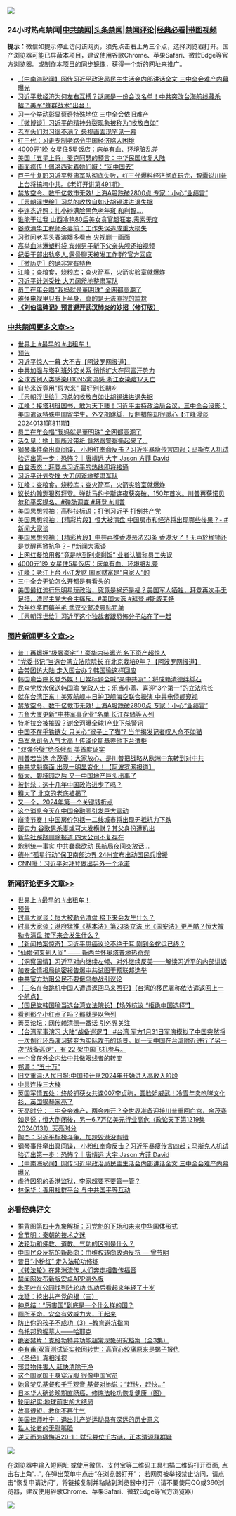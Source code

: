 ![](https://raw.githubusercontent.com/jsvpn/jsproxy/dev/64photo/fqnews-qr.jpg)

<div id="tt">
<h3>24小时热点禁闻|<a href="#%E4%B8%AD%E5%85%B1%E7%A6%81%E9%97%BB%E6%9B%B4%E5%A4%9A%E6%96%87%E7%AB%A0">中共禁闻</a>|<a href="#%E5%9B%BE%E7%89%87%E6%96%B0%E9%97%BB%E6%9B%B4%E5%A4%9A%E6%96%87%E7%AB%A0">头条禁闻</a>|<a href="#%E6%96%B0%E9%97%BB%E8%AF%84%E8%AE%BA%E6%9B%B4%E5%A4%9A%E6%96%87%E7%AB%A0">禁闻评论|<a href="#%E5%BF%85%E7%9C%8B%E7%BB%8F%E5%85%B8%E5%A5%BD%E6%96%87">经典必看</a>|<a href="https://fanb1.xyz/3" target="_blank">带图视频</a></h3>
<div><b>提示：</b>微信如提示停止访问该网页，须先点击右上角三个点，选择浏览器打开。国产浏览器可能已屏蔽本项目，建议使用谷歌Chrome、苹果Safari、微软Edge等官方浏览器。或<a href="%E5%88%B6%E4%BD%9Cgit%E7%A6%81%E9%97%BB%E9%95%9C%E5%83%8F.md">制作本项目的同步镜像</a>，获得一个新的网址来推广。</div>
<ul>

<li><a href="/comments/20240201/1995359.md">【中南海秘闻】网传习近平政治局民主生活会内部讲话全文 三中全会难产内幕曝光</a></li>
<li><a href="/sohnews/20240201/1995311.md">习近平救经济为何左右互搏？谜底是一份会议名单！中共突改台海航线藏杀招？美军“蜂群战术”出台！</a></li>
<li><a href="/baitai/20240201/1995290.md">习一个举动彰显蔡奇特殊地位 三中全会依旧难产</a></li>
<li><a href="/ssgc/20240201/1995324.md">〖微博谈〗习近平的精神分裂现象被称为“收放自如”</a></li>
<li><a href="/baitai/20240201/1995613.md">老军头们对习很不满？ 央视画面现罕见一幕</a></li>
<li><a href="/ccpdope/20240201/1995239.md">红三代：习走专制老路令中国经济陷入困境</a></li>
<li><a href="/cbnews/20240201/1995244.md">4000元1晚 女星住5星饭店：床单有血、环境脏乱差</a></li>
<li><a href="/baitai/20240201/1995210.md">美国「五星上将」麦克阿瑟的预言：中华民国收复大陆</a></li>
<li><a href="/cnnews/20240201/1995375.md">画面疯传！佩洛西对着她们喊：“回中国去”</a></li>
<li><a href="/sohnews/20240201/1995539.md">巨干生复职习近平整肃军队彻底失败，红三代爆料经济彻底玩完，智囊说川普上台将搞垮中共。《老灯开讲第491期》</a></li>
<li><a href="/topimagenews/20240201/1995469.md">禁放空令、数千亿救市无效! 上海A股跌破2800点 专家：小心“业绩雷”</a></li>
<li><a href="/cbnews/20240201/1995511.md">〖兲朝浮世绘〗习总的收放自如让胡锡进进退失据</a></li>
<li><a href="/yule/20240201/1995353.md">李连杰近照：扎小辫满脸黑色老年斑 和利智….</a></li>
<li><a href="/cnnews/20240201/1995583.md">谁能干过我 山西冷艳80后美女贪官超狂妄,需索无度</a></li>
<li><a href="/cnnews/20240201/1995521.md">谷歌清华工程师杀妻前：工作失误造成重大损失</a></li>
<li><a href="/ccpdope/20240201/1995437.md">习慰问老军头春演爆多看点 央视删一画面</a></li>
<li><a href="/cnnews/20240201/1995456.md">高举血淋淋塑料袋 宾州男子斩下父亲头颅还拍视频</a></li>
<li><a href="/cnnews/20240201/1995584.md">纪委干部出轨多人,露骨聊天被发工作群?官方回应</a></li>
<li><a href="/bblog/20240201/1995326.md">〖微历史〗的确非常有特色</a></li>
<li><a href="/cbnews/20240201/1995325.md">江峰：查粮食，烧粮库；查火箭军，火箭实验室就爆炸</a></li>
<li><a href="/cbnews/20240201/1995333.md">习近平计划受挫 大刀阔斧地整肃军队</a></li>
<li><a href="/cbnews/20240201/1995386.md">员工在年会唱“我妈就是董明珠” 全网都高潮了</a></li>
<li><a href="/yule/20240201/1995585.md">难怪电视里只有上半身，真的是无法直视的尴尬</a></li>
<li><b><a href="/comments/20200207/1272816.md" target="_blank">《刘伯温碑记》预言避开武汉肺炎的妙招（修订版）</a></b></li>
</ul>
</div>

<div class="catlist">
<h3><a href="/cbnews/" target="_blank">中共禁闻</a><span><a href="/cbnews/" target="_blank" rel="nofollow">更多文章>></a></span></h3>
<ul>
<li><a href="/comments/20240201/1995728.md" target="_blank">世界上 #最早的 #出租车！</a></li>
<li><a href="/comments/20240201/1995726.md" target="_blank">预告</a></li>
<li><a href="/cbnews/20240201/1995715.md" target="_blank">习近平惊人一幕 大不吉【阿波罗网报道】</a></li>
<li><a href="/cbnews/20240201/1995531.md" target="_blank">中共加强与塔利班外交关系 悄悄扩大在阿富汗势力</a></li>
<li><a href="/cbnews/20240201/1995530.md" target="_blank">全球首例人类感染H10N5禽流感 浙江女染疫17天亡</a></li>
<li><a href="/cbnews/20240201/1995135.md" target="_blank">自热米饭竟用&quot;假大米&quot; 最好别长期吃</a></li>
<li><a href="/cbnews/20240201/1995511.md" target="_blank">〖兲朝浮世绘〗习总的收放自如让胡锡进进退失据</a></li>
<li><a href="/cbnews/20240201/1995485.md" target="_blank">江峰：接塔利班国书，敢为天下贱！习近平主持政治局会议，三中全会没影；美国遣返特殊中国留学生，外交部跳脚，反制措施却很暖心【江峰漫谈20240131第811期】</a></li>
<li><a href="/cbnews/20240201/1995386.md" target="_blank">员工在年会唱“我妈就是董明珠” 全网都高潮了</a></li>
<li><a href="/cbnews/20240201/1995365.md" target="_blank">活久见：她上厕所没带纸 竟然跟警察撕起来了…</a></li>
<li><a href="/comments/20240201/1995363.md" target="_blank">钢琴事件牵出真间谍， 小粉红奉命反击？习近平暴瘦传言四起；马斯克人机试验迈出第一步：恐怖？｜唐靖远 大宇 Jason 方菲 David</a></li>
<li><a href="/cbnews/20240201/1995334.md" target="_blank">白宫表态：拜登与习近平的热线即将接通</a></li>
<li><a href="/cbnews/20240201/1995333.md" target="_blank">习近平计划受挫 大刀阔斧地整肃军队</a></li>
<li><a href="/cbnews/20240201/1995325.md" target="_blank">江峰：查粮食，烧粮库；查火箭军，火箭实验室就爆炸</a></li>
<li><a href="/comments/20240201/1995322.md" target="_blank">议长约翰逊狠怼拜登。弹劾马约卡斯连夜获突破，150年首次。川普再获诺贝尔和平奖提名。#弹劾调查 #拜登 #川普</a></li>
<li><a href="/cbnews/20240201/1995312.md" target="_blank">美国思想领袖：高科技标语：打倒习近平 打倒共产党</a></li>
<li><a href="/cbnews/20240201/1995299.md" target="_blank">美国思想领袖：【精彩片段】恒大被清盘 中国房市和经济将出现哪些後果？- #新闻大家谈</a></li>
<li><a href="/cbnews/20240201/1995298.md" target="_blank">美国思想领袖：【精彩片段】中共再推香港恶法23条 香港没了！无声於枷锁还是觉醒再掀抗争？- #新闻大家谈</a></li>
<li><a href="/cbnews/20240201/1995252.md" target="_blank">上网红餐馆用餐“竟是吃到别桌剩饭” 业者认错称员工失误</a></li>
<li><a href="/cbnews/20240201/1995244.md" target="_blank">4000元1晚 女星住5星饭店：床单有血、环境脏乱差</a></li>
<li><a href="/cbnews/20240201/1995242.md" target="_blank">江峰：老江上台 小江发财 国家财富是“自家人”的</a></li>
<li><a href="/cbnews/20240131/1995052.md" target="_blank">三中全会无论怎么开都是有看头的</a></li>
<li><a href="/comments/20240131/1995041.md" target="_blank">美国最红流行乐明星玩政治，究竟是祸还是福？美国军人牺牲，拜登再次手无足措，遭民主党大金主痛斥。#美国大选 #拜登 #斯威夫特</a></li>
<li><a href="/cbnews/20240131/1995039.md" target="_blank">为年终奖而薅羊毛 武汉交警凌晨贴罚单</a></li>
<li><a href="/cbnews/20240131/1994980.md" target="_blank">〖兲朝浮世绘〗习近平这个独裁者跟恐怖分子站在了一起</a></li>

</ul>
</div>
<div class="catlist">
<h3><a href="/topimagenews/" target="_blank">图片新闻</a><span><a href="/topimagenews/" target="_blank" rel="nofollow">更多文章>></a></span></h3>
<ul>
<li><a href="/topimagenews/20240201/1995714.md" target="_blank">普丁再爆拥“极奢豪宅”！豪华内装曝光 名下资产超惊人</a></li>
<li><a href="/topimagenews/20240201/1995713.md" target="_blank">“党委书记”当选台湾立法院院长 在北京栽培9年？【阿波罗网报道】</a></li>
<li><a href="/topimagenews/20240201/1995659.md" target="_blank">会带团访大陆 走入国台办？韩国瑜这样回应</a></li>
<li><a href="/topimagenews/20240201/1995658.md" target="_blank">韩国瑜当院长登外媒！日媒标题全喊“亲中共派”：将成赖清德绊脚石</a></li>
<li><a href="/topimagenews/20240201/1995657.md" target="_blank">民众党放水保送韩国瑜 党政人士：乐当小蓝、喜迎“3个第一”的立法院长</a></li>
<li><a href="/topimagenews/20240201/1995560.md" target="_blank">就在台湾正东！美双航舰＋日护卫舰海空联合操演 中共电侦舰窥视</a></li>
<li><a href="/topimagenews/20240201/1995469.md" target="_blank">禁放空令、数千亿救市无效! 上海A股跌破2800点 专家：小心“业绩雷”</a></li>
<li><a href="/topimagenews/20240201/1995313.md" target="_blank">五角大厦更新“中共军事企业”名单 长江存储等入列</a></li>
<li><a href="/topimagenews/20240131/1995193.md" target="_blank">特斯拉会被摧毁？谢金河曝全球1产业下杀警讯</a></li>
<li><a href="/topimagenews/20240131/1995095.md" target="_blank">中国不在乎铁链女 只关心“猴子上了猫”? 当年揭发记者叹人命不如猫</a></li>
<li><a href="/topimagenews/20240131/1995094.md" target="_blank">乌军总司令人气太高！传泽伦斯基要他下台遭拒</a></li>
<li><a href="/topimagenews/20240131/1995083.md" target="_blank">“双弹合璧”绝杀俄军 美首度证实</a></li>
<li><a href="/topimagenews/20240131/1995082.md" target="_blank">川普若当选 余茂春：大家放心、是川普把战略从欧洲中东转到对中共</a></li>
<li><a href="/topimagenews/20240131/1995051.md" target="_blank">中共党魁露面 出现一明显变化！【阿波罗网报道】</a></li>
<li><a href="/topimagenews/20240131/1995038.md" target="_blank">恒大、碧桂园之后 又一中国地产巨头出事了</a></li>
<li><a href="/topimagenews/20240131/1995037.md" target="_blank">被封杀：这十几年中国政治进步了吗？</a></li>
<li><a href="/topimagenews/20240131/1994982.md" target="_blank">糗大了 北京的老底被揭了</a></li>
<li><a href="/topimagenews/20240131/1994924.md" target="_blank">又一个，2024年第一个关键转折点</a></li>
<li><a href="/topimagenews/20240131/1994923.md" target="_blank">这个消息今天在中国金融圈引发巨大震动</a></li>
<li><a href="/topimagenews/20240131/1994908.md" target="_blank">崩溃节奏！中国房价包括一二线城市将出现无抵抗力下跌</a></li>
<li><a href="/topimagenews/20240131/1994907.md" target="_blank">硬实力 谷歌男杀妻或可大发横财？其父身份遭扒出</a></li>
<li><a href="/topimagenews/20240131/1994887.md" target="_blank">新华社蹊跷删除报道 四大公司不复存在</a></li>
<li><a href="/topimagenews/20240131/1994864.md" target="_blank">炮制统一事实 中共蠢蠢欲动 民航局夜间突放话…</a></li>
<li><a href="/topimagenews/20240131/1994863.md" target="_blank">德州“孤星行动”保卫南部边界 24州宣布出动国民兵增援</a></li>
<li><a href="/topimagenews/20240131/1994854.md" target="_blank">CNN曝：习近平对拜登做出另外一个承诺</a></li>

</ul>
</div>
<div class="catlist">
<h3><a href="/comments/" target="_blank">新闻评论</a><span><a href="/comments/" target="_blank" rel="nofollow">更多文章>></a></span></h3>
<ul>
<li><a href="/comments/20240201/1995728.md" target="_blank">世界上 #最早的 #出租车！</a></li>
<li><a href="/comments/20240201/1995726.md" target="_blank">预告</a></li>
<li><a href="/comments/20240201/1995723.md" target="_blank">时事大家谈：恒大被勒令清盘 接下来会发生什么？</a></li>
<li><a href="/comments/20240201/1995697.md" target="_blank">时事大家谈：港府猛推《基本法》第23条立法 比《国安法》更严酷？恒大被勒令清盘 接下来会发生什么？</a></li>
<li><a href="/comments/20240201/1995688.md" target="_blank">【新闻拍案惊奇】习近平患癌议论不绝于耳 刚到金蛇运已终？</a></li>
<li><a href="/comments/20240201/1995687.md" target="_blank">“仙境何来到人间” —— 新西兰怀奥塔普地热奇观</a></li>
<li><a href="/comments/20240201/1995670.md" target="_blank">【洞察国情】习近平对内继续左倾、对外继续反美——解读习近平的内部讲话</a></li>
<li><a href="/comments/20240201/1995667.md" target="_blank">加安全情报局绝密报告爆中共试图干预联邦选举</a></li>
<li><a href="/comments/20240201/1995666.md" target="_blank">中共官方劝阻公民不要俄乌参战引议论</a></li>
<li><a href="/comments/20240201/1995631.md" target="_blank">【三名在台跳机中国人遭遣返回马来西亚】【台湾的移民署称依法遣返回上一个航点】</a></li>
<li><a href="/comments/20240201/1995599.md" target="_blank">【国民党韩国瑜当选台湾立法院长】【场外抗议 “拒绝中国选择”】</a></li>
<li><a href="/comments/20240201/1995580.md" target="_blank">看到那个小红点了吗？那就是以色列</a></li>
<li><a href="/comments/20240201/1995488.md" target="_blank">菁英论坛：网传赖清德一番话 引外界关注</a></li>
<li><a href="/comments/20240201/1995480.md" target="_blank">【台湾军事演习 大陆“战备巡逻”】 #台湾 军方1月31日军演模拟了中国突然将一次例行环岛演习转变为实际攻击的场景。同一天中国在台湾附近进行了另一次“战备巡逻”，有 22 架中国飞机参与。</a></li>
<li><a href="/comments/20240201/1995448.md" target="_blank">一个曾在外企内给中共做眼线者的转变</a></li>
<li><a href="/comments/20240201/1995447.md" target="_blank">郑源：“五十万”</a></li>
<li><a href="/comments/20240201/1995446.md" target="_blank">旧文重温:人民日报:中国预计从2024年开始进入高收入阶段</a></li>
<li><a href="/comments/20240201/1995423.md" target="_blank">中共连挨三大棒</a></li>
<li><a href="/comments/20240201/1995416.md" target="_blank">英国军情五处：终於抓获女共谍007李贞驹，圆脸姐威武！冷雪年卖咆哮文化衫，英国钢琴家亮了</a></li>
<li><a href="/comments/20240201/1995385.md" target="_blank">天亮时分：三中全会难产，两会咋开？全世界准备迎接川普重回白宫，余茂春如是说；恒大倒闭後，另一6.7万亿美元行业高危（政论天下第1219集 20240131）天亮时分</a></li>
<li><a href="/comments/20240201/1995367.md" target="_blank">陶杰：习近平标榜斗争，加辣毁港没有错</a></li>
<li><a href="/comments/20240201/1995363.md" target="_blank">钢琴事件牵出真间谍， 小粉红奉命反击？习近平暴瘦传言四起；马斯克人机试验迈出第一步：恐怖？｜唐靖远 大宇 Jason 方菲 David</a></li>
<li><a href="/comments/20240201/1995359.md" target="_blank">【中南海秘闻】网传习近平政治局民主生活会内部讲话全文 三中全会难产内幕曝光</a></li>
<li><a href="/comments/20240201/1995337.md" target="_blank">虐待囚犯的香港监狱，李家超要不要管一管？</a></li>
<li><a href="/comments/20240201/1995336.md" target="_blank">林保华：善用社群平台 与中共国平等互动</a></li>

</ul>
</div>

<div class="catlist">
<h3>必看经典好文</h3>
<ul>
<li><a href="/tculture/20240109/1985462.md" target="_blank">推背图第四十九象解析：习党魁的下场和未来中华国体形式</a></li>
<li><a href="/comments/20230528/1889935.md" target="_blank">曾节明：秦朝的技术之迷</a></li>
<li><a href="/comments/20220329/1711172.md" target="_blank">法轮功和佛教、道教、气功的区别是什么？</a></li>
<li><a href="/comments/20220713/1757701.md" target="_blank">中国民众反抗的新趋向：由维权转向政治反抗 — 曾节明</a></li>
<li><a href="/cbnews/20211123/1656425.md" target="_blank">昔日“小粉红” 走入法轮功修炼</a></li>
<li><a href="/comments/20210509/1542786.md" target="_blank">《转法轮》在非洲流传 人们奔走相告传福音</a></li>
<li><a href="/comments/20200627/783266.md" target="_blank">禁闻网发布新版安卓APP海外版</a></li>
<li><a href="/comments/20210720/1488271.md" target="_blank">朱丽叶在公园找到法轮功 炼功后看起来年轻了十岁</a></li>
<li><a href="/comments/20200929/1405201.md" target="_blank">龙延：挖出共产党的根（三）</a></li>
<li><a href="/comments/20211016/1639471.md" target="_blank">神总结：“厉害国”到底是一个什么样的国？</a></li>
<li><a href="/comments/20220605/1742040.md" target="_blank">厕所革命，安全有效威力大，干起来</a></li>
<li><a href="/comments/20230918/1935105.md" target="_blank">防止你的孩子不成功（3）&#8211;教育避坑指南</a></li>
<li><a href="/lifebaike/20210815/1606781.md" target="_blank">乌托邦的掘墓人——哈耶克</a></li>
<li><a href="/comments/20200705/783265.md" target="_blank">绝密禁片：克格勃特异功能超常现象研究档案（全3集）</a></li>
<li><a href="/comments/20210810/1603672.md" target="_blank">李有甫:双盲测试证实轮回转世；高官心绞痛原来是蝎子报仇</a></li>
<li><a href="/tculture/20201113/1430493.md" target="_blank">《圣经》真相浅探</a></li>
<li><a href="/cbnews/20220508/1730049.md" target="_blank">邪灵物件害人 赶快清除干净</a></li>
<li><a href="/comments/20220611/1744476.md" target="_blank">这个国家国王身穿汉服 很像中国官员</a></li>
<li><a href="/cnnews/20210420/1529760.md" target="_blank">她曾梦见基督和千手观音 基督对她说：“赶快，赶快…”</a></li>
<li><a href="/comments/20231212/1972297.md" target="_blank">日本华人确诊晚期直肠癌，修炼法轮功恢复健康（图）</a></li>
<li><a href="/comments/20200920/582873.md" target="_blank">轮回纪实:地球前世的大结局</a></li>
<li><a href="/funmedia/20210802/1598610.md" target="_blank">故事很短，教你不再生气</a></li>
<li><a href="/cnnews/20210819/1609201.md" target="_blank">美国律师叶宁：退出共产党运动具有深远的历史意义</a></li>
<li><a href="/comments/20200606/783250.md" target="_blank">牲人论者的无耻嘴脸</a></li>
<li><a href="/tculture/20190304/1091076.md" target="_blank">逆天而为痛悔迟20-1：弑兄篡位千古谜，正本清源释群疑</a></li>

</ul>
</div>

![](https://raw.githubusercontent.com/jsvpn/jsproxy/dev/64photo/fqnews-qr.jpg)

在浏览器中输入短网址 或使用微信、支付宝等二维码工具扫描二维码打开页面, 点击右上角"...", 在弹出菜单中点击“在浏览器打开”； 若网页被举报禁止访问，请点击“恢复申请访问”，将链接复制并粘贴到浏览器中打开（请不要使用QQ或360浏览器，建议使用谷歌Chrome、苹果Safari、微软Edge等官方浏览器）

![](https://raw.githubusercontent.com/jsvpn/jsproxy/dev/64photo/wx.jpg)